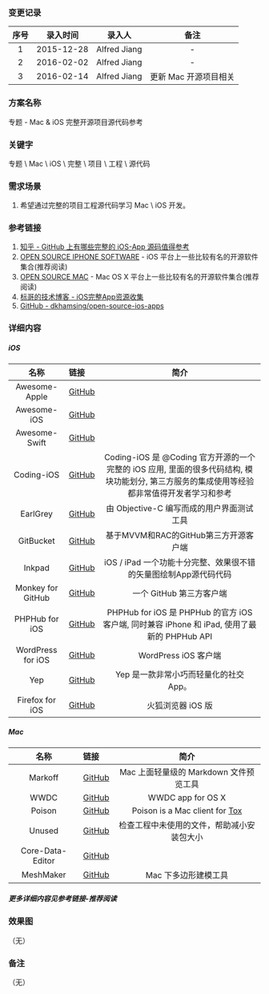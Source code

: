 ### 变更记录

| 序号 | 录入时间 | 录入人 | 备注 |
|:--------:|:--------:|:--------:|:--------:|
| 1 | 2015-12-28 | Alfred Jiang | - |
| 2 | 2016-02-02 | Alfred Jiang | - |
| 3 | 2016-02-14 | Alfred Jiang | 更新 Mac 开源项目相关 |

### 方案名称

专题 - Mac & iOS 完整开源项目源代码参考

### 关键字

专题 \ Mac \ iOS \ 完整 \ 项目 \ 工程 \ 源代码

### 需求场景

1. 希望通过完整的项目工程源代码学习 Mac \ iOS 开发。

### 参考链接

1. [知乎 - GitHub 上有哪些完整的 iOS-App 源码值得参考](http://www.zhihu.com/question/28518265?rf=28477097)
2. [OPEN SOURCE IPHONE SOFTWARE](http://opensourceiphonesoftware.com/) - iOS 平台上一些比较有名的开源软件集合(推荐阅读)
3. [OPEN SOURCE MAC](http://opensourcemac.org/) - Mac OS X 平台上一些比较有名的开源软件集合(推荐阅读)
4. [标哥的技术博客 - iOS完整App资源收集](http://www.henishuo.com/ios-app-fully-code/)
5. [GitHub - dkhamsing/open-source-ios-apps](https://github.com/dkhamsing/open-source-ios-apps)

### 详细内容

##### iOS

| 名称  | 链接  | 简介 |
|:------: |:------|:------:|
| Awesome-Apple | [GitHub](https://github.com/joeljfischer/awesome-apple) | |
| Awesome-iOS | [GitHub](https://github.com/vsouza/awesome-ios) | |
| Awesome-Swift | [GitHub](https://github.com/matteocrippa/awesome-swift) | |
| Coding-iOS | [GitHub](https://github.com/Coding/Coding-iOS) | Coding-iOS 是 @Coding 官方开源的一个完整的 iOS 应用, 里面的很多代码结构, 模块功能划分, 第三方服务的集成使用等经验都非常值得开发者学习和参考 |
| EarlGrey | [GitHub](https://github.com/google/EarlGrey) | 由 Objective-C 编写而成的用户界面测试工具 |
| GitBucket | [GitHub](https://github.com/leichunfeng/MVVMReactiveCocoa) | 基于MVVM和RAC的GitHub第三方开源客户端 |
| Inkpad | [GitHub](https://github.com/sprang/Inkpad) | iOS / iPad 一个功能十分完整、效果很不错的矢量图绘制App源代码代码 |
| Monkey for GitHub | [GitHub](https://github.com/coderyi/monkey) | 一个 GitHub 第三方客户端 |
| PHPHub for iOS | [GitHub](https://github.com/Aufree/phphub-ios) | PHPHub for iOS 是 PHPHub 的官方 iOS 客户端, 同时兼容 iPhone 和 iPad, 使用了最新的 PHPHub API |
| WordPress for iOS | [GitHub](https://github.com/wordpress-mobile/WordPress-iOS) | WordPress iOS 客户端 |
| Yep | [GitHub](https://github.com/CatchChat/Yep) | Yep 是一款非常小巧而轻量化的社交 App。 |
| Firefox for iOS | [GitHub](https://github.com/mozilla/firefox-ios) | 火狐浏览器 iOS 版 |

##### Mac

| 名称  | 链接  | 简介 |
|:------: |:------|:------:|
| Markoff | [GitHub](https://github.com/thoughtbot/Markoff) | Mac 上面轻量级的 Markdown 文件预览工具 |
| WWDC | [GitHub](https://github.com/insidegui/WWDC) | WWDC app for OS X |
| Poison | [GitHub](https://github.com/stal888/Poison) | Poison is a Mac client for [Tox](https://github.com/irungentoo/toxcore)|
| Unused | [GitHub](https://github.com/jeffhodnett/Unused) | 检查工程中未使用的文件，帮助减小安装包大小 |
| Core-Data-Editor | [GitHub](https://github.com/aubb/Core-Data-Editor) | |
| MeshMaker | [GitHub](https://github.com/filipkunc/MeshMaker) | Mac 下多边形建模工具 |

##### 更多详细内容见参考链接-推荐阅读

### 效果图
（无）

### 备注
（无）
